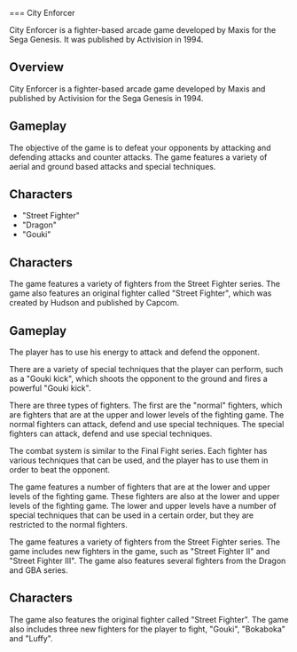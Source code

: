 
===
City Enforcer

City Enforcer is a fighter-based arcade game developed by Maxis for the Sega Genesis. It was published by Activision in 1994.

## Overview

City Enforcer is a fighter-based arcade game developed by Maxis and published by Activision for the Sega Genesis in 1994.

## Gameplay

The objective of the game is to defeat your opponents by attacking and defending attacks and counter attacks. The game features a variety of aerial and ground based attacks and special techniques.

## Characters

*    "Street Fighter"
*    "Dragon"
*   "Gouki"

## Characters

The game features a variety of fighters from the Street Fighter series. The game also features an original fighter called "Street Fighter", which was created by Hudson and published by Capcom.

## Gameplay

The player has to use his energy to attack and defend the opponent.

There are a variety of special techniques that the player can perform, such as a "Gouki kick", which shoots the opponent to the ground and fires a powerful "Gouki kick".

There are three types of fighters. The first are the "normal" fighters, which are fighters that are at the upper and lower levels of the fighting game. The normal fighters can attack, defend and use special techniques. The special fighters can attack, defend and use special techniques.

The combat system is similar to the Final Fight series. Each fighter has various techniques that can be used, and the player has to use them in order to beat the opponent.

The game features a number of fighters that are at the lower and upper levels of the fighting game. These fighters are also at the lower and upper levels of the fighting game. The lower and upper levels have a number of special techniques that can be used in a certain order, but they are restricted to the normal fighters.

The game features a variety of fighters from the Street Fighter series. The game includes new fighters in the game, such as "Street Fighter II" and "Street Fighter III". The game also features several fighters from the Dragon and GBA series.

## Characters

The game also features the original fighter called "Street Fighter". The game also includes three new fighters for the player to fight, "Gouki", "Bokaboka" and "Luffy".

##

